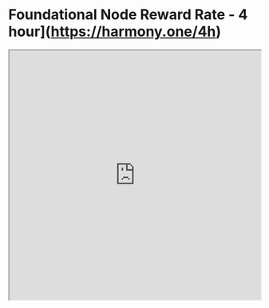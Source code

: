 # Foundational Node Reward Rate - 4 hour](https://harmony.one/4h)

<html>
<iframe src="https://harmony.one/4h" width="100%" height=500></iframe>
</html>